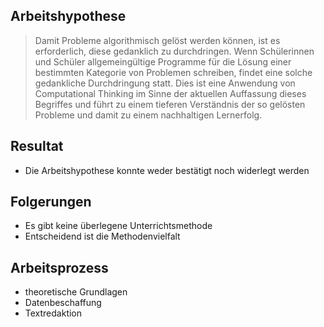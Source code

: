 ## Arbeitshypothese

>Damit Probleme algorithmisch gelöst werden können, ist es erforderlich,
>diese gedanklich zu durchdringen. Wenn Schülerinnen und Schüler
>allgemeingültige Programme für die Lösung einer bestimmten Kategorie von
>Problemen schreiben, findet eine solche gedankliche Durchdringung statt.
>Dies ist eine Anwendung von Computational Thinking im Sinne der
>aktuellen Auffassung dieses Begriffes und führt zu einem
>tieferen Verständnis der so gelösten 
>Probleme und damit zu einem nachhaltigen Lernerfolg. 

## Resultat

* Die Arbeitshypothese konnte weder bestätigt noch widerlegt werden

## Folgerungen

* Es gibt keine überlegene Unterrichtsmethode
* Entscheidend ist die Methodenvielfalt

## Arbeitsprozess

* theoretische Grundlagen
* Datenbeschaffung
* Textredaktion